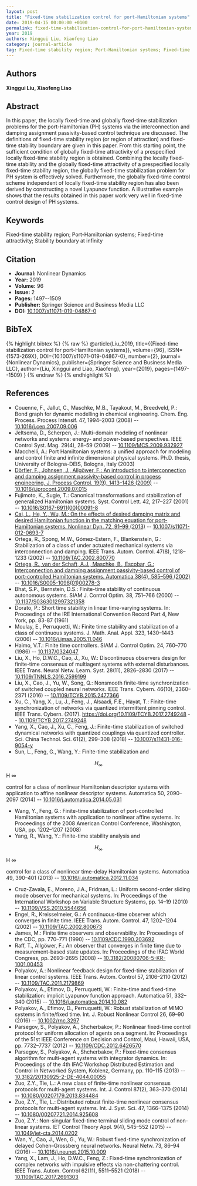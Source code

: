 ```yaml
---
layout: post
title: "Fixed-time stabilization control for port-Hamiltonian systems"
date: 2019-04-15 00:00:00 +0100
permalink: fixed-time-stabilization-control-for-port-hamiltonian-systems
year: 2019
authors: Xinggui Liu, Xiaofeng Liao
category: journal-article
tag: Fixed-time stability region; Port-Hamiltonian systems; Fixed-time attractivity; Stability boundary at infinity
---
```

 
## Authors
**Xinggui Liu, Xiaofeng Liao**
 
## Abstract
In this paper, the locally fixed-time and globally fixed-time stabilization problems for the port-Hamiltonian (PH) systems via the interconnection and damping assignment passivity-based control technique are discussed. The definitions of fixed-time stability region (or region of attraction) and fixed-time stability boundary are given in this paper. From this starting point, the sufficient condition of globally fixed-time attractivity of a prespecified locally fixed-time stability region is obtained. Combining the locally fixed-time stability and the globally fixed-time attractivity of a prespecified locally fixed-time stability region, the globally fixed-time stabilization problem for PH system is effectively solved. Furthermore, the globally fixed-time control scheme independent of locally fixed-time stability region has also been derived by constructing a novel Lyapunov function. A illustrative example shows that the results obtained in this paper work very well in fixed-time control design of PH systems.
 
## Keywords
Fixed-time stability region; Port-Hamiltonian systems; Fixed-time attractivity; Stability boundary at infinity
 
## Citation
- **Journal:** Nonlinear Dynamics
- **Year:** 2019
- **Volume:** 96
- **Issue:** 2
- **Pages:** 1497--1509
- **Publisher:** Springer Science and Business Media LLC
- **DOI:** [10.1007/s11071-019-04867-0](https://doi.org/10.1007/s11071-019-04867-0)
 
## BibTeX
{% highlight bibtex %}
{% raw %}
@article{Liu_2019,
  title={{Fixed-time stabilization control for port-Hamiltonian systems}},
  volume={96},
  ISSN={1573-269X},
  DOI={10.1007/s11071-019-04867-0},
  number={2},
  journal={Nonlinear Dynamics},
  publisher={Springer Science and Business Media LLC},
  author={Liu, Xinggui and Liao, Xiaofeng},
  year={2019},
  pages={1497--1509}
}
{% endraw %}
{% endhighlight %}
 
## References
- Couenne, F., Jallut, C., Maschke, M.B., Tayakout, M., Breedveld, P.: Bond graph for dynamic modelling in chemical engineering. Chem. Eng. Process. Process Intensif. 47, 1994–2003 (2008) -- [10.1016/j.cep.2007.09.006](https://doi.org/10.1016/j.cep.2007.09.006)
- Jeltsema, D., Scherpen, J.: Multi-domain modeling of nonlinear networks and systems: energy- and power-based perspectives. IEEE Control Syst. Mag. 29(4), 28–59 (2009) -- [10.1109/MCS.2009.932927](https://doi.org/10.1109/MCS.2009.932927)
- Macchelli, A.: Port Hamiltonian systems: a unified approach for modeling and control finite and infinite dimensional physical systems. Ph.D. thesis, University of Bologna-DEIS, Bologna, Italy (2003)
- [Dörfler, F., Johnsen, J., Allgöwer, F.: An introduction to interconnection and damping assignment passivity-based control in process engineering. J. Process Control. 19(9), 1413–1426 (2009)](an-introduction-to-interconnection-and-damping-assignment-passivity-based-control-in-process-engineering) -- [10.1016/j.jprocont.2009.07.015](https://doi.org/10.1016/j.jprocont.2009.07.015)
- Fujimoto, K., Sugie, T.: Canonical transformations and stabilization of generalized Hamiltonian systems. Syst. Control Lett. 42, 217–227 (2001) -- [10.1016/S0167-6911(00)00091-8](https://doi.org/10.1016/S0167-6911(00)00091-8)
- [Cai, L., He, Y., Wu, M.: On the effects of desired damping matrix and desired Hamiltonian function in the matching equation for port-Hamiltonian systems. Nonlinear Dyn. 72, 91–99 (2013)](on-the-effects-of-desired-damping-matrix-and-desired-hamiltonian-function-in-the-matching-equation-for-port-hamiltonian-systems) -- [10.1007/s11071-012-0693-7](https://doi.org/10.1007/s11071-012-0693-7)
- Ortega, R., Spong, M.W., Gómez-Estern, F., Blankenstein, G.: Stabilization of a class of under actuated mechanical systems via interconnection and damping. IEEE Trans. Autom. Control. 47(8), 1218–1233 (2002) -- [10.1109/TAC.2002.800770](https://doi.org/10.1109/TAC.2002.800770)
- [Ortega, R., van der Schaft, A.J., Maschke, B., Escobar, G.: Interconnection and damping assignment passivity-based control of port-controlled Hamiltonian systems. Automatica 38(4), 585–596 (2002)](interconnection-and-damping-assignment-passivity-based-control-of-port-controlled-hamiltonian-systems) -- [10.1016/S0005-1098(01)00278-3](https://doi.org/10.1016/S0005-1098(01)00278-3)
- Bhat, S.P., Bernstein, D.S.: Finite-time stability of continuous autonomous systems. SIAM J. Control Optim. 38, 751–766 (2000) -- [10.1137/S0363012997321358](https://doi.org/10.1137/S0363012997321358)
- Dorato, P.: Short time stability in linear time-varying systems. In: Proceedings of the IRE International Convention Record Part 4, New York, pp. 83-87 (1961)
- Moulay, E., Perruquetti, W.: Finite time stability and stabilization of a class of continuous systems. J. Math. Anal. Appl. 323, 1430–1443 (2006) -- [10.1016/j.jmaa.2005.11.046](https://doi.org/10.1016/j.jmaa.2005.11.046)
- Haimo, V.T.: Finite time controllers. SIAM J. Control Optim. 24, 760–770 (1986) -- [10.1137/0324047](https://doi.org/10.1137/0324047)
- Liu, X., Ho, D.W.C., Cao, J., Xu, W.: Discontinuous observers design for finite-time consensus of multiagent systems with external disturbances. IEEE Trans. Neural Netw. Learn. Syst. 28(11), 2826–2830 (2017) -- [10.1109/TNNLS.2016.2599199](https://doi.org/10.1109/TNNLS.2016.2599199)
- Liu, X., Cao, J., Yu, W., Song, Q.: Nonsmooth finite-time synchronization of switched coupled neural networks. IEEE Trans. Cybern. 46(10), 2360–2371 (2016) -- [10.1109/TCYB.2015.2477366](https://doi.org/10.1109/TCYB.2015.2477366)
- Xu, C., Yang, X., Lu, J., Feng, J., Alsaadi, F.E., Hayat, T.: Finite-time synchronization of networks via quantized intermittent pinning control. IEEE Trans. Cybern. (2017). 
 https://doi.org/10.1109/TCYB.2017.2749248 -- [10.1109/TCYB.2017.2749248](https://doi.org/10.1109/TCYB.2017.2749248)
- Yang, X., Cao, J., Xu, C., Feng, J.: Finite-time stabilization of switched dynamical networks with quantized couplings via quantized controller. Sci. China Technol. Sci. 61(2), 299–308 (2018) -- [10.1007/s11431-016-9054-y](https://doi.org/10.1007/s11431-016-9054-y)
- Sun, L., Feng, G., Wang, Y.: Finite-time stabilization and 
 
 
 
 $$H_\infty $$
 
 
 
 H
 ∞
 
 
 
 control for a class of nonlinear Hamiltonian descriptor systems with application to affine nonlinear descriptor systems. Automatica 50, 2090–2097 (2014) -- [10.1016/j.automatica.2014.05.031](https://doi.org/10.1016/j.automatica.2014.05.031)
- Wang, Y., Feng, G.: Finite-time stabilization of port-controlled Hamiltonian systems with application to nonlinear affine systems. In: Proceedings of the 2008 American Control Conference, Washington, USA, pp. 1202–1207 (2008)
- Yang, R., Wang, Y.: Finite-time stability analysis and 
 
 
 
 $$H_\infty $$
 
 
 
 H
 ∞
 
 
 
 control for a class of nonlinear time-delay Hamiltonian systems. Automatica 49, 390–401 (2013) -- [10.1016/j.automatica.2012.11.034](https://doi.org/10.1016/j.automatica.2012.11.034)
- Cruz-Zavala, E., Moreno, J.A., Fridman, L.: Uniform second-order sliding mode observer for mechanical systems. In: Proceedings of the International Workshop on Variable Structure Systems, pp. 14–19 (2010) -- [10.1109/VSS.2010.5544656](https://doi.org/10.1109/VSS.2010.5544656)
- Engel, R., Kreisselmeier, G.: A continuous-time observer which converges in finite time. IEEE Trans. Autom. Control. 47, 1202–1204 (2002) -- [10.1109/TAC.2002.800673](https://doi.org/10.1109/TAC.2002.800673)
- James, M.: Finite time observers and observability. In: Proceedings of the CDC, pp. 770–771 (1990) -- [10.1109/CDC.1990.203692](https://doi.org/10.1109/CDC.1990.203692)
- Raff, T., Allgöwer, F.: An observer that converges in finite time due to measurement-based state updates. In: Proceedings of the IFAC World Congress, pp. 2693–2695 (2008) -- [10.3182/20080706-5-KR-1001.00453](https://doi.org/10.3182/20080706-5-KR-1001.00453)
- Polyakov, A.: Nonlinear feedback design for fixed-time stabilization of linear control systems. IEEE Trans. Autom. Control 57, 2106–2110 (2012) -- [10.1109/TAC.2011.2179869](https://doi.org/10.1109/TAC.2011.2179869)
- Polyakov, A., Efimov, D., Perruquetti, W.: Finite-time and fixed-time stabilization: implicit Lyapunov function approach. Automatica 51, 332–340 (2015) -- [10.1016/j.automatica.2014.10.082](https://doi.org/10.1016/j.automatica.2014.10.082)
- Polyakov, A., Efimov, D., Perruquetti, W.: Robust stabilization of MIMO systems in finite/fixed time. Int. J. Robust Nonlinear Control 26, 69–90 (2016) -- [10.1002/rnc.3297](https://doi.org/10.1002/rnc.3297)
- Parsegov, S., Polyakov, A., Shcherbakov, P.: Nonlinear fixed-time control protocol for uniform allocation of agents on a segment. In: Proceedings of the 51st IEEE Conference on Decision and Control, Maui, Hawaii, USA, pp. 7732–7737 (2012) -- [10.1109/CDC.2012.6426570](https://doi.org/10.1109/CDC.2012.6426570)
- Parsegov, S., Polyakov, A., Shcherbakov, P.: Fixed-time consensus algorithm for multi-agent systems with integrator dynamics. In: Proceedings of the 4th IFAC Workshop Distributed Estimation and Control in Networked System, Koblenz, Germany, pp. 110–115 (2013) -- [10.3182/20130925-2-DE-4044.00055](https://doi.org/10.3182/20130925-2-DE-4044.00055)
- Zuo, Z.Y., Tie, L.: A new class of finite-time nonlinear consensus protocols for multi-agent systems. Int. J. Control 87(2), 363–370 (2014) -- [10.1080/00207179.2013.834484](https://doi.org/10.1080/00207179.2013.834484)
- Zuo, Z.Y., Tie, L.: Distributed robust finite-time nonlinear consensus protocols for multi-agent systems. Int. J. Syst. Sci. 47, 1366–1375 (2014) -- [10.1080/00207721.2014.925608](https://doi.org/10.1080/00207721.2014.925608)
- Zuo, Z.Y.: Non-singular fixed-time terminal sliding mode control of non-linear systems. IET Control Theory Appl. 9(4), 545–552 (2015) -- [10.1049/iet-cta.2014.0202](https://doi.org/10.1049/iet-cta.2014.0202)
- Wan, Y., Cao, J., Wen, G., Yu, W.: Robust fixed-time synchronization of delayed Cohen–Grossberg neural networks. Neural Netw. 73, 86–94 (2016) -- [10.1016/j.neunet.2015.10.009](https://doi.org/10.1016/j.neunet.2015.10.009)
- Yang, X., Lam, J., Ho, D.W.C., Feng, Z.: Fixed-time synchronization of complex networks with impulsive effects via non-chattering control. IEEE Trans. Autom. Control 62(11), 5511–5521 (2018) -- [10.1109/TAC.2017.2691303](https://doi.org/10.1109/TAC.2017.2691303)

